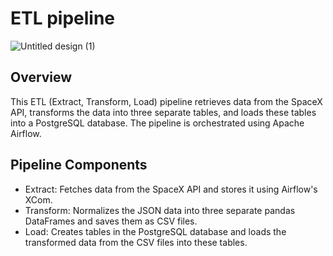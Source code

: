 # ETL pipeline
![Untitled design (1)](https://github.com/user-attachments/assets/1d5e3f7b-51a3-4fae-b0e2-acf0b8cd41e2)

## Overview

This ETL (Extract, Transform, Load) pipeline retrieves data from the SpaceX API, transforms the data into three separate tables, and loads these tables into a PostgreSQL database. The pipeline is orchestrated using Apache Airflow.

## Pipeline Components

- Extract: Fetches data from the SpaceX API and stores it using Airflow's XCom.
- Transform: Normalizes the JSON data into three separate pandas DataFrames and saves them as CSV files.
- Load: Creates tables in the PostgreSQL database and loads the transformed data from the CSV files into these tables.
